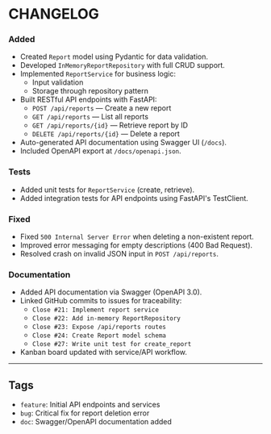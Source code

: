 # CHANGELOG

### Added
- Created `Report` model using Pydantic for data validation.
- Developed `InMemoryReportRepository` with full CRUD support.
- Implemented `ReportService` for business logic:
  - Input validation
  - Storage through repository pattern
- Built RESTful API endpoints with FastAPI:
  - `POST /api/reports` — Create a new report
  - `GET /api/reports` — List all reports
  - `GET /api/reports/{id}` — Retrieve report by ID
  - `DELETE /api/reports/{id}` — Delete a report
- Auto-generated API documentation using Swagger UI (`/docs`).
- Included OpenAPI export at `/docs/openapi.json`.

### Tests
- Added unit tests for `ReportService` (create, retrieve).
- Added integration tests for API endpoints using FastAPI's TestClient.

### Fixed
- Fixed `500 Internal Server Error` when deleting a non-existent report.
- Improved error messaging for empty descriptions (400 Bad Request).
- Resolved crash on invalid JSON input in `POST /api/reports`.

### Documentation
- Added API documentation via Swagger (OpenAPI 3.0).
- Linked GitHub commits to issues for traceability:
  - `Close #21: Implement report service`
  - `Close #22: Add in-memory ReportRepository`
  - `Close #23: Expose /api/reports routes`
  - `Close #24: Create Report model schema`
  - `Close #27: Write unit test for create_report`
- Kanban board updated with service/API workflow.

---

##  Tags

- `feature`: Initial API endpoints and services
- `bug`: Critical fix for report deletion error
- `doc`: Swagger/OpenAPI documentation added
